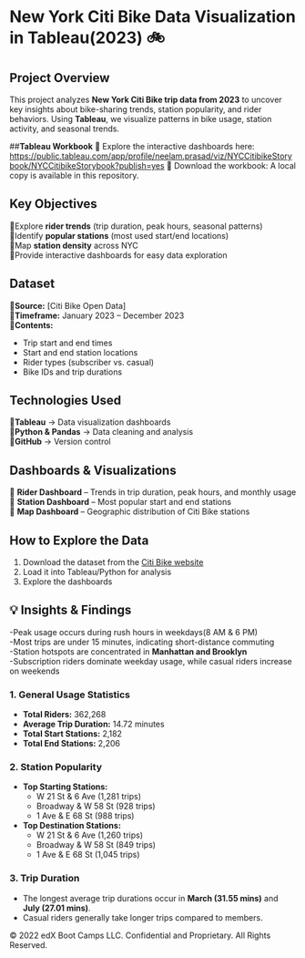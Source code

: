 # **New York Citi Bike Data Visualization in Tableau(2023) 🚲**  

## **Project Overview**  
This project analyzes **New York Citi Bike trip data from 2023** to uncover key insights about bike-sharing trends, station popularity, and rider behaviors. Using **Tableau**, we visualize patterns in bike usage, station activity, and seasonal trends.  

##**Tableau Workbook**
📌 Explore the interactive dashboards here: https://public.tableau.com/app/profile/neelam.prasad/viz/NYCCitibikeStorybook/NYCCitibikeStorybook?publish=yes
📌 Download the workbook: A local copy is available in this repository.

## **Key Objectives**  
🔹Explore **rider trends** (trip duration, peak hours, seasonal patterns)  
🔹Identify **popular stations** (most used start/end locations)  
🔹Map **station density** across NYC  
🔹Provide interactive dashboards for easy data exploration  

## **Dataset**  
🔹**Source:** [Citi Bike Open Data]  
🔹**Timeframe:** January 2023 – December 2023  
🔹**Contents:**  
  - Trip start and end times  
  - Start and end station locations  
  - Rider types (subscriber vs. casual)  
  - Bike IDs and trip durations  

## **Technologies Used**  
🔹**Tableau** → Data visualization dashboards  
🔹**Python & Pandas** → Data cleaning and analysis   
🔹**GitHub** → Version control

## **Dashboards & Visualizations**  
🔹 **Rider Dashboard** – Trends in trip duration, peak hours, and monthly usage  
🔹 **Station Dashboard** – Most popular start and end stations  
🔹 **Map Dashboard** – Geographic distribution of Citi Bike stations  

## **How to Explore the Data**  
1. Download the dataset from the [Citi Bike website](https://ride.citibikenyc.com/system-data)  
2. Load it into Tableau/Python for analysis  
3. Explore the dashboards 

## 💡 **Insights & Findings**  
-Peak usage occurs during rush hours in weekdays(8 AM & 6 PM)  
-Most trips are under 15 minutes, indicating short-distance commuting  
-Station hotspots are concentrated in **Manhattan and Brooklyn**  
-Subscription riders dominate weekday usage, while casual riders increase on weekends

### 1. General Usage Statistics
- **Total Riders:** 362,268
- **Average Trip Duration:** 14.72 minutes
- **Total Start Stations:** 2,182
- **Total End Stations:** 2,206

### 2. Station Popularity
- **Top Starting Stations:**
  - W 21 St & 6 Ave (1,281 trips)
  - Broadway & W 58 St (928 trips)
  - 1 Ave & E 68 St (988 trips)
- **Top Destination Stations:**
  - W 21 St & 6 Ave (1,260 trips)
  - Broadway & W 58 St (849 trips)
  - 1 Ave & E 68 St (1,045 trips)

### 3. Trip Duration
- The longest average trip durations occur in **March (31.55 mins)** and **July (27.01 mins)**.
- Casual riders generally take longer trips compared to members.  

© 2022 edX Boot Camps LLC. Confidential and Proprietary. All Rights Reserved.

